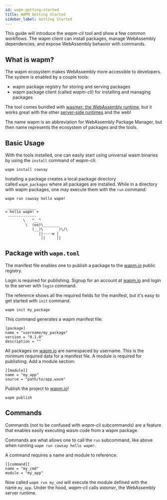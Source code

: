```yaml
---
id: wapm-getting-started
title: WAPM Getting Started
sidebar_label: Getting Started
---
```


This guide will introduce the *wapm-cli* tool and show a few common workflows. The wapm client can install packages, manage WebAssembly dependencies, and expose WebAssembly behavior with commands.

## **What is wapm?**

The wapm ecosystem makes WebAssembly more accessible to developers. The system is enabled by a couple tools:

- wapm package registry for storing and serving packages
- wapm package client (called *wapm-cli*) for installing and managing packages

The tool comes bundled with [wasmer: the WebAssembly runtime](https://wasmer.io/), but it works great with the other [server-side runtimes](https://github.com/mbasso/awesome-wasm#non-web-embeddings) and the web!

The name wapm is an abbreviation for WebAssembly Package Manager, but then name represents the ecosystem of packages and the tools.

## **Basic Usage**

With the tools installed, one can easily start using universal wasm binaries by using the `install` command of *wapm-cli*:

`wapm install cowsay`

Installing a package creates a local package directory called `wapm_packages` where all packages are installed. While in a directory with wapm packages, one may execute them with the `run` command:

`wapm run cowsay hello wapm!`

```
 _____________
< hello wapm! >
 -------------
        \   ^__^
         \  (oo)\_______
            (__)\       )\/\
               ||----w |
                ||     ||
```

## **Package with `wapm.toml`**

The manifest file enables one to publish a package to the [wapm.io](https://wapm.io/) public registry.

Login is required for publishing. Signup for an account at [wapm.io](https://wapm.io/) and login to the server with `login` command.

The reference shows all the required fields for the manifest, but it's easy to get started with `init` command.

`wapm init my_package`

This command generates a wapm manifest file:

```
[package]
name = "username/my_package"
version = "0.1.0"
description = ""
```

All packages on [wapm.io](https://wapm.io/) are namespaced by username. This is the minimum required data for a manifest file. A module is required for publishing. Add a module section:

```
[[module]]
name = "my_app"
source = "path/to/app.wasm"
```

Publish the project to [wapm.io](https://wapm.io/)!

`wapm publish`

## **Commands**

Commands (not to be confused with *wapm-cli* subcommands) are a feature that enables easily executing wasm code from a wapm package.

Commands are what allows one to call the `run` subcommand, like above when running `wapm run cowsay hello wapm!`.

A command requires a name and module to reference:

```
[[command]]
name = "my_cmd"
module = "my_app"
```

Now called `wapm run my_cmd` will execute the module defined with the name `my_app`. Under the hood, *wapm-cli* calls *wasmer*, the WebAssembly server runtime.
